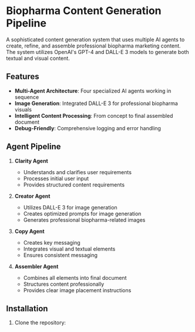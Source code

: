 # Biopharma Content Generation Pipeline

A sophisticated content generation system that uses multiple AI agents to create, refine, and assemble professional biopharma marketing content. The system utilizes OpenAI's GPT-4 and DALL-E 3 models to generate both textual and visual content.

## Features

- **Multi-Agent Architecture**: Four specialized AI agents working in sequence
- **Image Generation**: Integrated DALL-E 3 for professional biopharma visuals
- **Intelligent Content Processing**: From concept to final assembled document
- **Debug-Friendly**: Comprehensive logging and error handling

## Agent Pipeline

1. **Clarity Agent**
   - Understands and clarifies user requirements
   - Processes initial user input
   - Provides structured content requirements

2. **Creator Agent**
   - Utilizes DALL-E 3 for image generation
   - Creates optimized prompts for image generation
   - Generates professional biopharma-related images

3. **Copy Agent**
   - Creates key messaging
   - Integrates visual and textual elements
   - Ensures consistent messaging

4. **Assembler Agent**
   - Combines all elements into final document
   - Structures content professionally
   - Provides clear image placement instructions

## Installation

1. Clone the repository: 